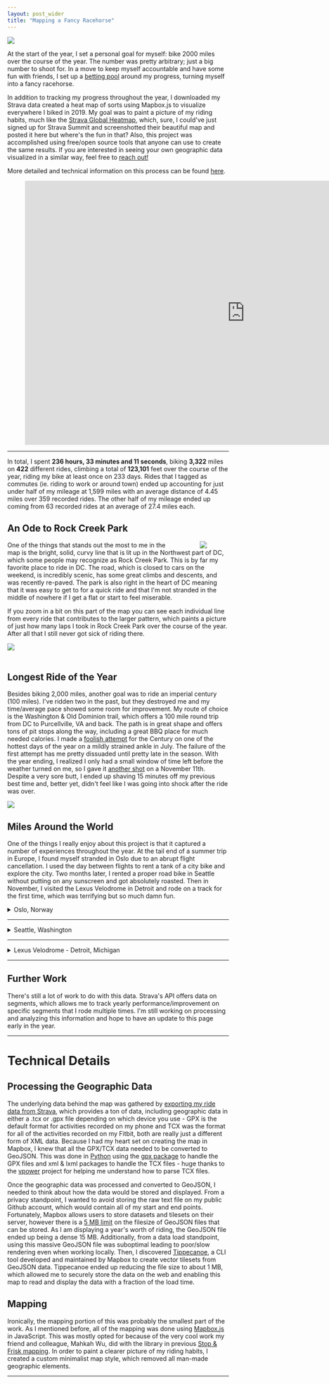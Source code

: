```yaml
---
layout: post_wider
title: "Mapping a Fancy Racehorse" 
---
```


![](https://raw.githubusercontent.com/GWarrenn/gwarrenn.github.io/master/images/fancy-racehorse/header.png)

At the start of the year, I set a personal goal for myself: bike 2000 miles over the course of the year. The number was pretty arbitrary; just a big number to shoot for. In a move to keep myself accountable and have some fun with friends, I set up a [betting pool](https://gwarrenn.github.io/A-Terrible-Resolution/) around my progress, turning myself into a fancy racehorse.

In addition to tracking my progress throughout the year, I downloaded my Strava data created a heat map of sorts using Mapbox.js to visualize everywhere I biked in 2019. My goal was to paint a picture of my riding habits, much like the [Strava Global Heatmap](https://www.strava.com/heatmap#7.00/-120.90000/38.36000/hot/all), which, sure, I could've just signed up for Strava Summit and screenshotted their beautiful map and posted it here but where's the fun in that? Also, this project was accomplished using free/open source tools that anyone can use to create the same results. If you are interested in seeing your own geographic data visualized in a similar way, feel free to <a href="mailto:augustjwarren@gmail.com">reach out!</a>

More detailed and technical information on this process can be found [here](#methods).

<figure class="video_container">
<iframe width="1000" height="600" src="https://raw.githack.com/GWarrenn/fancy-racehorse/master/mapping/index.html" frameborder="0" allowfullscreen="true"></iframe>
</figure>

___

In total, I spent <b>236 hours, 33 minutes and 11 seconds</b>, biking <b>3,322</b> miles on <b>422</b> different rides, climbing a total of <b>123,101</b> feet over the course of the year, riding my bike at least once on 233 days. Rides that I tagged as commutes (ie. riding to work or around town) ended up accounting for just under half of my mileage at 1,599 miles with an average distance of 4.45 miles over 359 recorded rides. The other half of my mileage ended up coming from 63 recorded rides at an average of 27.4 miles each.

## An Ode to Rock Creek Park

<img align="right" hspace="50" src="https://raw.githubusercontent.com/GWarrenn/gwarrenn.github.io/master/images/fancy-racehorse/rock_creek_park.PNG">

One of the things that stands out the most to me in the map is the bright, solid, curvy line that is lit up in the Northwest part of DC, which some people may recognize as Rock Creek Park. This is by far my favorite place to ride in DC. The road, which is closed to cars on the weekend, is incredibly scenic, has some great climbs and descents, and was recently re-paved. The park is also right in the heart of DC meaning that it was easy to get to for a quick ride and that I'm not stranded in the middle of nowhere if I get a flat or start to feel miserable.  

If you zoom in a bit on this part of the map you can see each individual line from every ride that contributes to the larger pattern, which paints a picture of just how many laps I took in Rock Creek Park over the course of the year. After all that I still never got sick of riding there.

<img align="left" src="https://raw.githubusercontent.com/GWarrenn/gwarrenn.github.io/master/images/fancy-racehorse/rock_creek_park_zoom.PNG">

<br clear="left"/>
<br clear="right"/>

## Longest Ride of the Year

Besides biking 2,000 miles, another goal was to ride an imperial century (100 miles). I've ridden two in the past, but they destroyed me and my time/average pace showed some room for improvement. My route of choice is the Washington & Old Dominion trail, which offers a 100 mile round trip from DC to Purcellville, VA and back. The path is in great shape and offers tons of pit stops along the way, including a great BBQ place for much needed calories. I made a [foolish attempt](https://www.strava.com/activities/2630872257) for the Century on one of the hottest days of the year on a mildly strained ankle in July. The failure of the first attempt has me pretty dissuaded until pretty late in the season. With the year ending, I realized I only had a small window of time left before the weather turned on me, so I gave it [another shot](https://www.strava.com/activities/2858466484) on a November 11th. Despite a very sore butt, I ended up shaving 15 minutes off my previous best time and, better yet, didn't feel like I was going into shock after the ride was over.

<img src="https://raw.githubusercontent.com/GWarrenn/gwarrenn.github.io/master/images/fancy-racehorse/century.PNG"/>

## Miles Around the World

One of the things I really enjoy about this project is that it captured a number of experiences throughout the year. At the tail end of a summer trip in Europe, I found myself stranded in Oslo due to an abrupt flight cancellation. I used the day between flights to rent a tank of a city bike and explore the city. Two months later, I rented a proper road bike in Seattle without putting on any sunscreen and got absolutely roasted. Then in November, I visited the Lexus Velodrome in Detroit and rode on a track for the first time, which was terrifying but so much damn fun.

<details>
<summary>Oslo, Norway</summary>
<br>
<img align="middle" src="https://raw.githubusercontent.com/GWarrenn/gwarrenn.github.io/master/images/fancy-racehorse/oslo.PNG"/>
</details>

___

<details>
<summary>Seattle, Washington</summary>
<br>
<img align="middle" src="https://raw.githubusercontent.com/GWarrenn/gwarrenn.github.io/master/images/fancy-racehorse/seattle.png"/>
</details>

___

<details>
<summary>Lexus Velodrome - Detroit, Michigan</summary>
<br>
<img align="middle" src="https://raw.githubusercontent.com/GWarrenn/gwarrenn.github.io/master/images/fancy-racehorse/velodrome.PNG"/>
</details>

___

## Further Work

There's still a lot of work to do with this data. Strava's API offers data on segments, which allows me to track yearly performance/improvement on specific segments that I rode multiple times. I'm still working on processing and analyzing this information and hope to have an update to this page early in the year.

___

<a name="methods"></a>
# Technical Details

## Processing the Geographic Data

The underlying data behind the map was gathered by [exporting my ride data from Strava](https://support.strava.com/hc/en-us/articles/216918437-Exporting-your-Data-and-Bulk-Export), which provides a ton of data, including geographic data in either a .tcx or .gpx file depending on which device you use - GPX is the default format for activities recorded on my phone and TCX was the format for all of the activities recorded on my Fitbit, both are really just a different form of XML data. Because I had my heart set on creating the map in Mapbox, I knew that all the GPX/TCX data needed to be converted to GeoJSON. This was done in [Python](https://github.com/GWarrenn/fancy-racehorse/blob/master/mapping/process_gpx.py) using the [gpx package](https://github.com/tkrajina/gpxpy) to handle the GPX files and xml & lxml packages to handle the TCX files - huge thanks to the [vpower](https://github.com/cast42/vpower/blob/master/vpower.py) project for helping me understand how to parse TCX files.

Once the geographic data was processed and converted to GeoJSON, I needed to think about how the data would be stored and displayed. From a privacy standpoint, I wanted to avoid storing the raw text file on my public Github account, which would contain all of my start and end points. Fortunately, Mapbox allows users to store datasets and tilesets on their server, however there is a [5 MB limit](https://docs.mapbox.com/help/troubleshooting/uploads/#accepted-file-types-and-transfer-limits) on the filesize of GeoJSON files that can be stored. As I am displaying a year's worth of riding, the GeoJSON file ended up being a dense 15 MB. Additionally, from a data load standpoint, using this massive GeoJSON file was suboptimal leading to poor/slow rendering even when working locally. Then, I discovered [Tippecanoe](https://github.com/mapbox/tippecanoe), a CLI tool developed and maintained by Mapbox to create vector tilesets from GeoJSON data. Tippecanoe ended up reducing the file size to about 1 MB, which allowed me to securely store the data on the web and enabling this map to read and display the data with a fraction of the load time.  

## Mapping

Ironically, the mapping portion of this was probably the smallest part of the work. As I mentioned before, all of the mapping was done using [Mapbox.js](https://docs.mapbox.com/help/glossary/mapbox-gl-js/) in JavaScript. This was mostly opted for because of the very cool work my friend and colleague, Mahkah Wu, did with the library in previous [Stop & Frisk mapping](https://rawgit.com/mahkah/dc_stop_and_frisk/master/index.html). In order to paint a clearer picture of my riding habits, I created a custom minimalist map style, which removed all man-made geographic elements.

___

